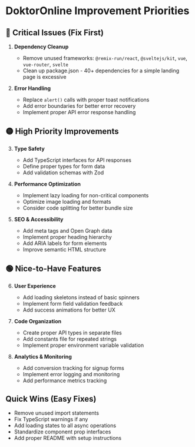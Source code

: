 # DoktorOnline Improvement Priorities

## 🔴 Critical Issues (Fix First)
1. **Dependency Cleanup** 
   - Remove unused frameworks: `@remix-run/react`, `@sveltejs/kit`, `vue`, `vue-router`, `svelte`
   - Clean up package.json - 40+ dependencies for a simple landing page is excessive

2. **Error Handling**
   - Replace `alert()` calls with proper toast notifications
   - Add error boundaries for better error recovery
   - Implement proper API error response handling

## 🟡 High Priority Improvements  
3. **Type Safety**
   - Add TypeScript interfaces for API responses
   - Define proper types for form data
   - Add validation schemas with Zod

4. **Performance Optimization**
   - Implement lazy loading for non-critical components
   - Optimize image loading and formats
   - Consider code splitting for better bundle size

5. **SEO & Accessibility**
   - Add meta tags and Open Graph data
   - Implement proper heading hierarchy
   - Add ARIA labels for form elements
   - Improve semantic HTML structure

## 🟢 Nice-to-Have Features
6. **User Experience**
   - Add loading skeletons instead of basic spinners
   - Implement form field validation feedback
   - Add success animations for better UX

7. **Code Organization**
   - Create proper API types in separate files
   - Add constants file for repeated strings
   - Implement proper environment variable validation

8. **Analytics & Monitoring**
   - Add conversion tracking for signup forms
   - Implement error logging and monitoring
   - Add performance metrics tracking

## Quick Wins (Easy Fixes)
- Remove unused import statements
- Fix TypeScript warnings if any
- Add loading states to all async operations
- Standardize component prop interfaces
- Add proper README with setup instructions